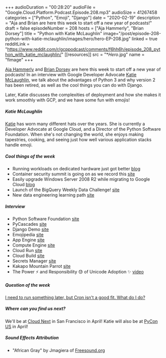 +++
audioDuration = "00:28:20"
audioFile = "Google.Cloud.Platform.Podcast.Episode.208.mp3"
audioSize = 41267458
categories = ["Python", "Emoji", "Django"]
date = "2020-02-19"
description = "Aja and Brian are here this week to start off a new year of podcasts!"
draft = false
episodeNumber = 208
hosts = ["Aja Hammerly", "Brian Dorsey"]
title = "Python with Katie McLaughlin"
image="/post/episode-208-python-with-katie-mclaughlin/images/hero/hero-EP-208.jpg"
linked = true
redditLink = "https://www.reddit.com/r/gcppodcast/comments/f6hh6h/episode_208_python_with_katie_mclaughlin/"
[[resources]]
  src = "**Hero*.jpg"
  name = "fimage"
+++

[Aja Hammerly](https://twitter.com/the_thagomizer) and [Brian Dorsey](https://twitter.com/briandorsey) are here this week to start off a new year of podcasts! In an interview with Google Developer Advocate [Katie McLaughlin](https://twitter.com/glasnt), we talk about the advantages of Python 3 and why version 2 has been retired, as well as the cool things you can do with Django. 

Later, Katie discusses the complexities of deployment and how she makes it work smoothly with GCP, and we have some fun with emojis! 

<!--more-->

##### Katie McLaughlin

[Katie](https://twitter.com/glasnt) has worn many different hats over the years. She is currently a Developer Advocate at Google Cloud, and a Director of the Python Software Foundation. When she's not changing the world, she enjoys making tapestries, cooking, and seeing just how well various application stacks handle emoji.

##### Cool things of the week

* Running workloads on dedicated hardware just got better [blog](https://cloud.google.com/blog/products/compute/sole-tenant-nodes-are-now-easier-to-update-scale-and-manage)
* Container security summit is going on as we record this [site](https://inthecloud.withgoogle.com/con-sec-summit-20/register.html)
* Easily upgrade Windows Server 2008 R2 while migrating to Google Cloud [blog](https://cloud.google.com/blog/products/cloud-migration/migrate-and-upgrade-windows-server-2008-r2)
* Launch of the BigQuery Weekly Data Challenge! [site](https://goo.gle/bqchallenge)
* New data engineering learning path [site](https://cloud.google.com/blog/topics/training-certifications/google-clouds-data-engineering-learning-path-is-now-updated)

##### Interview

* Python Software Foundation [site](https://www.python.org/psf-landing/)
* PyCascades [site](https://2020.pycascades.com)
* Django Demo [site](https://github.com/googlecloudplatform/django-demo-app-unicodex)
* Emojipedia [site](https://emojipedia.org)
* App Engine [site](https://cloud.google.com/appengine)
* Compute Engine [site](https://cloud.google.com/compute/)
* Cloud Run [site](https://cloud.google.com/run)
* Cloud Build [site](https://cloud.google.com/cloud-build)
* Secrets Manager [site](https://cloud.google.com/secret-manager/docs)
* Kakapo Mountain Parrot [site](https://en.wikipedia.org/wiki/Kakapo)
* The Power ⚡️ and Responsibility 😓 of Unicode Adoption ✨ [video](https://www.youtube.com/watch?v=RUApj8z0UGE)

##### Question of the week

[I need to run something later, but Cron isn't a good fit. What do I do?](https://cloud.google.com/tasks)
     
##### Where can you find us next?

We'll be at [Cloud Next](https://cloud.withgoogle.com/next/sf) in San Francisco in April! 
Katie will also be at [PyCon US](https://us.pycon.org) in April!

##### Sound Effects Attribution

* "African Gray" by Jmagiera of [Freesound.org](https://Freesound.org)